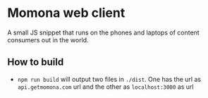 # Momona web client

A small JS snippet that runs on the phones and laptops of content consumers out in the world.

## How to build

* `npm run build` will output two files in `./dist`. One has the url as `api.getmomona.com` url and the other as `localhost:3000` as url
